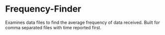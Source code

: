 # Frequency-Finder
Examines data files to find the average frequency of data received.  Built for comma separated files with time reported first. 
